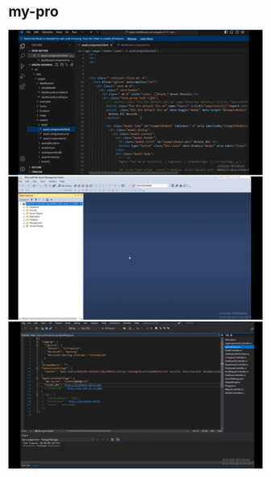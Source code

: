 # my-pro
![Alt text](asset/demo%201.gif) 
![Alt text](asset/demo%202.gif) 
![Alt text](asset/demo%203.gif) 
